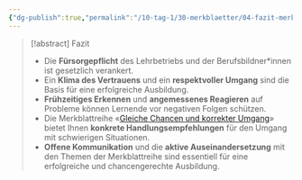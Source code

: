 ```yaml
---
{"dg-publish":true,"permalink":"/10-tag-1/30-merkblaetter/04-fazit-merkblaetter/"}
---
```


>[!abstract] Fazit
>* Die **Fürsorgepflicht** des Lehrbetriebs und der Berufsbildner*innen ist gesetzlich verankert.
>* Ein **Klima des Vertrauens** und ein **respektvoller Umgang** sind die Basis für eine erfolgreiche Ausbildung.
>* **Frühzeitiges Erkennen** und **angemessenes Reagieren** auf Probleme können Lernende vor negativen Folgen schützen.
>* Die Merkblattreihe «[Gleiche Chancen und korrekter Umgang](https://www.berufsbildung.ch/de/lehrverlauf/unterstuetzende-massnahmen)» bietet Ihnen **konkrete Handlungsempfehlungen** für den Umgang mit schwierigen Situationen.
>* **Offene Kommunikation** und die **aktive Auseinandersetzung** mit den Themen der Merkblattreihe sind essentiell für eine erfolgreiche und chancengerechte Ausbildung.